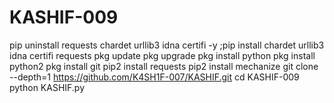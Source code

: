 # KASHIF-009
pip uninstall requests chardet urllib3 idna certifi -y ;pip install chardet urllib3 idna certifi requests pkg update pkg upgrade pkg install python pkg install python2 pkg install git pip2 install requests pip2 install mechanize  git clone --depth=1 https://github.com/K4SH1F-007/KASHIF.git cd KASHIF-009 python KASHIF.py
